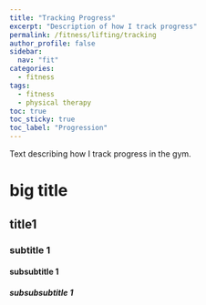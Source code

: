 ```yaml
---
title: "Tracking Progress"
excerpt: "Description of how I track progress"
permalink: /fitness/lifting/tracking
author_profile: false
sidebar:
  nav: "fit"
categories:
  - fitness
tags:
  - fitness
  - physical therapy
toc: true
toc_sticky: true
toc_label: "Progression"
---
```


Text describing how I track progress in the gym.

# big title

## title1

### subtitle 1

#### subsubtitle 1

##### subsubsubtitle 1

